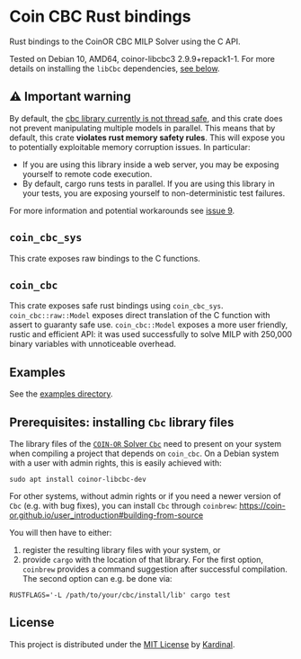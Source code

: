 # Coin CBC Rust bindings

Rust bindings to the CoinOR CBC MILP Solver using the C API.

Tested on Debian 10, AMD64, coinor-libcbc3 2.9.9+repack1-1.
For more details on installing the `libCbc` dependencies, [see below](#prerequisites-installing-cbc-library-files).

## ⚠️ Important warning

By default, the [cbc library currently is not thread safe](https://github.com/coin-or/Cbc/issues/332#issuecomment-788536741), and this crate does not prevent manipulating multiple models in parallel.
This means that by default, this crate **violates rust memory safety rules**.
This will expose you to potentially exploitable memory corruption issues.
In particular:
 - If you are using this library inside a web server, you may be exposing yourself to remote code execution.
 - By default, cargo runs tests in parallel. If you are using this library in your tests, you are exposing yourself to non-deterministic test failures.

For more information and potential workarounds see [issue 9](https://github.com/KardinalAI/coin_cbc/issues/9).

## `coin_cbc_sys`

This crate exposes raw bindings to the C functions.

## `coin_cbc`

This crate exposes safe rust bindings using `coin_cbc_sys`.
`coin_cbc::raw::Model` exposes direct translation of the C function with assert to guaranty safe use.
`coin_cbc::Model` exposes a more user friendly, rustic and efficient API: it was used successfully to solve MILP with 250,000 binary variables with unnoticeable overhead.

## Examples

See the [examples directory](examples/).

## Prerequisites: installing `Cbc` library files

The library files of the [`COIN-OR` Solver `Cbc`](https://github.com/coin-or/Cbc) need to present on your system when compiling a project that depends on `coin_cbc`.
On a Debian system with a user with admin rights, this is easily achieved with:
```
sudo apt install coinor-libcbc-dev
```

For other systems, without admin rights or if you need a newer version of `Cbc` (e.g. with bug fixes), you can install `Cbc` through `coinbrew`:
https://coin-or.github.io/user_introduction#building-from-source

You will then have to either:
1. register the resulting library files with your system, or 
2. provide `cargo` with the location of that library.
For the first option, `coinbrew` provides a command suggestion after successful compilation.
The second option can e.g. be done via:
```
RUSTFLAGS='-L /path/to/your/cbc/install/lib' cargo test
```

## License

This project is distributed under the [MIT License](LICENSE) by
[Kardinal](https://kardinal.ai).
